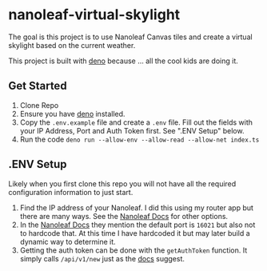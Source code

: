 # nanoleaf-virtual-skylight

The goal is this project is to use Nanoleaf Canvas tiles and create a virtual skylight based on the current weather.

This project is built with [deno](https://deno.land/) because ... all the cool kids are doing it.

## Get Started

1. Clone Repo
1. Ensure you have [deno](https://deno.land/) installed.
1. Copy the `.env.example` file and create a `.env` file. Fill out the fields with your IP Address, Port and Auth Token first. See ".ENV Setup" below.
1. Run the code `deno run --allow-env --allow-read --allow-net index.ts`

## .ENV Setup

Likely when you first clone this repo you will not have all the required configuration information to just start.

1. Find the IP address of your Nanoleaf. I did this using my router app but there are many ways. See the [Nanoleaf Docs](https://forum.nanoleaf.me/docs#_oon416cadkkr) for other options.
2. In the [Nanoleaf Docs](https://forum.nanoleaf.me/docs#_oon416cadkkr) they mention the default port is `16021` but also not to hardcode that. At this time I have hardcoded it but may later build a dynamic way to determine it.
3. Getting the auth token can be done with the `getAuthToken` function. It simply calls `/api/v1/new` just as the [docs](https://forum.nanoleaf.me/docs#_5soyiy1g6uf) suggest.
